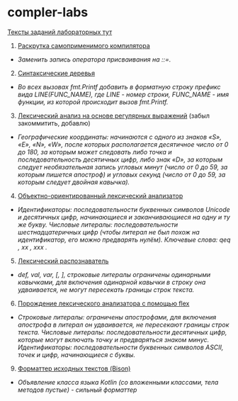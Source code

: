 # compler-labs

[Тексты заданий лабораторных тут](https://github.com/bmstu-iu9/compiler-labs)

1. [Раскрутка самоприменимого компилятора](https://github.com/AndVl1/compiler-labs/tree/main/lab1)
- _Заменить запись оператора присваивания на ::=._

2. [Синтаксические деревья](https://github.com/AndVl1/compiler-labs/tree/main/lab2)
- _Во всех вызовах fmt.Printf добавить в форматную строку префикс вида LINE(FUNC_NAME), где LINE - номер строки, FUNC_NAME - имя функции, из которой происходит вызов fmt.Printf._

3. [Лексический анализ на основе регулярных выражений](https://github.com/AndVl1/compiler-labs/tree/main/lab3) (забыл закоммитить, добавлю)
- _Географические координаты: начинаются с одного из знаков «S», «E»,
«N», «W», после которых располагается десятичное число от 0 до 180, за
которым может следовать либо точка и последовательность десятичных цифр,
либо знак «D», за которым следует необязательная запись угловых минут
(число от 0 до 59, за которым пишется апостроф) и угловых секунд (число от
0 до 59, за которым следует двойная кавычка)._

4. [Объектно-ориентированный лексический анализатор](https://github.com/AndVl1/compiler-labs/tree/main/lab4)
- _Идентификаторы: последовательности буквенных символов Unicode и
десятичных цифр, начинающиеся и заканчивающиеся на одну и ту же букву.
Числовые литералы: последовательности шестнадцатеричных цифр (чтобы
литерал не был похож на идентификатор, его можно предварять нулём).
Ключевые слова: qeq , xx , xxx ._

5. [Лексический распознаватель](https://github.com/AndVl1/compiler-labs/tree/main/lab5)
- _def, val, var, [, ], строковые литералы ограничены одинарными
кавычками, для включения одинарной кавычки в строку она удваивается, не
могут пересекать границы строк текста._

6. [Порождение лексического анализатора с помощью flex](https://github.com/AndVl1/compiler-labs/tree/main/lab6)
- _Строковые литералы: ограничены апострофами, для включения
апострофа в литерал он удваивается, не пересекают границы строк текста.
Числовые литералы: последовательности десятичных цифр, которые могут
включать точку и предваряться знаком минус. Идентификаторы:
последовательности буквенных символов ASCII, точек и цифр, начинающиеся
с буквы._

9. [Форматтер исходных текстов (Bison)](https://github.com/AndVl1/compiler-labs/tree/main/lab9)
- _Объявление класса языка Kotlin (со вложенными классами, тела
методов пустые) - сильный форматтер_
